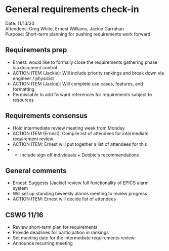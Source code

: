 # General requirements check-in
Date: 11/13/20  
Attendees: Greg White, Ernest Williams, Jackie Garrahan  
Purpose: Short-term planning for pushing requirements work forward  

## Requirements prep 
* Ernest: would like to formally close the requirements gathering phase via document control
* ACTION ITEM (Jackie): Will include priority rankings and break down via engineer / physicist
* ACTION ITEM (Jackie): Will complete use cases, features, and formatting 
* Permissable to add forward references for requirements subject to resources

## Requirements consensus
* Hold intermediate review meeting week from Monday
* ACTION ITEM (Ernest): Compile list of attendees for intermediate requirement review
* ACTION ITEM: Ernest will put together a list of attendees for this 
* * Include sign off individuals + Debbie's recommendations

## General comments
* Ernest: Suggests (Jackie) review full functionality of EPICS alarm system
* Will set up standing biweekly alarms meeting to review progress
* ACTION ITEM: Ernest will decide list of attendees

## CSWG 11/16
* Review short-term plan for requirements
* Provide deadlines for participation in rankings
* Set meeting date for the intermediate requirements review
* Announce recurring meeting